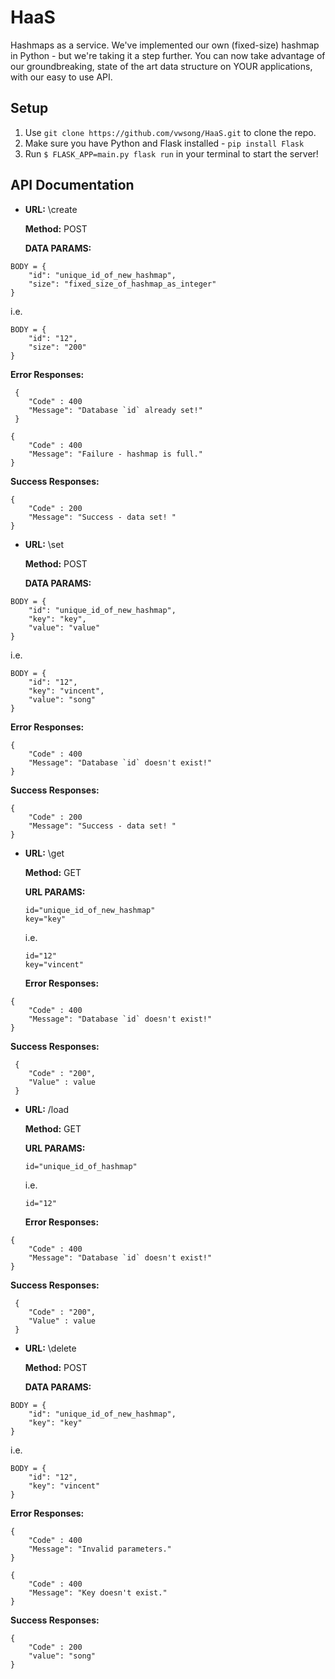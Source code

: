 # **HaaS**

Hashmaps as a service. We've implemented our own (fixed-size) hashmap in Python - but we're taking it a step further. You can now take advantage of our groundbreaking, state of the art data structure on YOUR applications, with our easy to use API. 

## Setup

1. Use `git clone https://github.com/vwsong/HaaS.git` to clone the repo.
2. Make sure you have Python and Flask installed - `pip install Flask`
3. Run `$ FLASK_APP=main.py flask run` in your terminal to start the server!

## API Documentation

* **URL:** \create

  **Method:** POST
  
  **DATA PARAMS:** 
	
``` 
BODY = {
	"id": "unique_id_of_new_hashmap",
	"size": "fixed_size_of_hashmap_as_integer"
}
```
  
  i.e.
``` 
BODY = {
	"id": "12",
	"size": "200"
}
```
  **Error Responses:**
```
 {
	"Code" : 400
	"Message": "Database `id` already set!"
 }
```
```
{
	"Code" : 400
	"Message": "Failure - hashmap is full."
}
```

  **Success Responses:**
```
{
	"Code" : 200
	"Message": "Success - data set!	"
}
```
* **URL:** \set

  **Method:** POST
  
  **DATA PARAMS:** 
	
``` 
BODY = {
	"id": "unique_id_of_new_hashmap",
	"key": "key",
	"value": "value"
}
```
  
  i.e.
``` 
BODY = {
	"id": "12",
	"key": "vincent",
	"value": "song"
}
```
  **Error Responses:**
```
{
	"Code" : 400
	"Message": "Database `id` doesn't exist!"
}
```

  **Success Responses:**
```
{
	"Code" : 200
	"Message": "Success - data set!	"
}
```
* **URL:** \get

  **Method:** GET
  
  **URL PARAMS:** 
	
  ``` 
  id="unique_id_of_new_hashmap"
  key="key"
  ```
  
  i.e.
  ``` 
  id="12"
  key="vincent"
  ```
  **Error Responses:**
```
{
	"Code" : 400
	"Message": "Database `id` doesn't exist!"
}
```

  **Success Responses:**
```
 {
	"Code" : "200",
	"Value" : value
 }
```
* **URL:** /load

  **Method:** GET
  
  **URL PARAMS:** 
	
  ``` 
  id="unique_id_of_hashmap"
  ```
  
  i.e.
  ``` 
  id="12"
  ```
  **Error Responses:**
```
{
	"Code" : 400
	"Message": "Database `id` doesn't exist!"
}
```

  **Success Responses:**
```
 {
	"Code" : "200",
	"Value" : value
 }
```
* **URL:** \delete

  **Method:** POST
  
  **DATA PARAMS:** 
	
``` 
BODY = {
	"id": "unique_id_of_new_hashmap",
	"key": "key"
}
```
  
  i.e.
``` 
BODY = {
	"id": "12",
	"key": "vincent"
}
```
  **Error Responses:**
```
{
	"Code" : 400
	"Message": "Invalid parameters."
}
```
```
{
	"Code" : 400
	"Message": "Key doesn't exist."
}
```

  **Success Responses:**
```
{
	"Code" : 200
	"value": "song"
}
```
